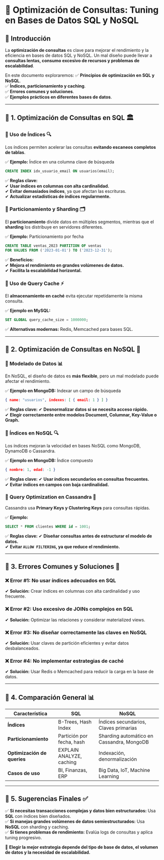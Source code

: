 # 📌 Optimización de Consultas: Tuning en Bases de Datos SQL y NoSQL

## 📌 Introducción
La **optimización de consultas** es clave para mejorar el rendimiento y la eficiencia en bases de datos SQL y NoSQL. Un mal diseño puede llevar a **consultas lentas, consumo excesivo de recursos y problemas de escalabilidad**.

En este documento exploraremos:
✅ **Principios de optimización en SQL y NoSQL**.  
✅ **Índices, particionamiento y caching**.  
✅ **Errores comunes y soluciones**.  
✅ **Ejemplos prácticos en diferentes bases de datos**.  

---

## 📍 1. Optimización de Consultas en SQL 🏛️

### 📌 Uso de Índices 🔍
Los índices permiten acelerar las consultas **evitando escaneos completos de tablas**.

✅ **Ejemplo:** Índice en una columna clave de búsqueda
```sql
CREATE INDEX idx_usuario_email ON usuarios(email);
```
✅ **Reglas clave:**  
✔ **Usar índices en columnas con alta cardinalidad.**  
✔ **Evitar demasiados índices**, ya que afectan las escrituras.  
✔ **Actualizar estadísticas de índices regularmente.**  

### 📌 Particionamiento y Sharding 🗂️
El **particionamiento** divide datos en múltiples segmentos, mientras que el **sharding** los distribuye en servidores diferentes.

✅ **Ejemplo:** Particionamiento por fecha
```sql
CREATE TABLE ventas_2023 PARTITION OF ventas
FOR VALUES FROM ('2023-01-01') TO ('2023-12-31');
```
✅ **Beneficios:**  
✔ **Mejora el rendimiento en grandes volúmenes de datos.**  
✔ **Facilita la escalabilidad horizontal.**  

### 📌 Uso de Query Cache ⚡
El **almacenamiento en caché** evita ejecutar repetidamente la misma consulta.

✅ **Ejemplo en MySQL:**
```sql
SET GLOBAL query_cache_size = 1000000;
```
✅ **Alternativas modernas:** Redis, Memcached para bases SQL.

---

## 📍 2. Optimización de Consultas en NoSQL 📂

### 📌 Modelado de Datos 📊
En NoSQL, el diseño de datos es **más flexible**, pero un mal modelado puede afectar el rendimiento.

✅ **Ejemplo en MongoDB:** Indexar un campo de búsqueda
```json
{ name: "usuarios", indexes: [ { email: 1 } ] }
```
✅ **Reglas clave:**
✔ **Desnormalizar datos si se necesita acceso rápido.**  
✔ **Elegir correctamente entre modelos Document, Columnar, Key-Value o Graph.**

### 📌 Índices en NoSQL 🔍
Los índices mejoran la velocidad en bases NoSQL como MongoDB, DynamoDB o Cassandra.

✅ **Ejemplo en MongoDB:** Índice compuesto
```json
{ nombre: 1, edad: -1 }
```
✅ **Reglas clave:**
✔ **Usar índices secundarios en consultas frecuentes.**  
✔ **Evitar índices en campos con baja cardinalidad.**  

### 📌 Query Optimization en Cassandra 🚀
Cassandra usa **Primary Keys y Clustering Keys** para consultas rápidas.

✅ **Ejemplo:**
```sql
SELECT * FROM clientes WHERE id = 1001;
```
✅ **Reglas clave:**
✔ **Diseñar consultas antes de estructurar el modelo de datos.**  
✔ **Evitar `ALLOW FILTERING`, ya que reduce el rendimiento.**  

---

## 📍 3. Errores Comunes y Soluciones 🚨

### ❌ **Error #1: No usar índices adecuados en SQL**
✔ **Solución:** Crear índices en columnas con alta cardinalidad y uso frecuente.

### ❌ **Error #2: Uso excesivo de JOINs complejos en SQL**
✔ **Solución:** Optimizar las relaciones y considerar materialized views.

### ❌ **Error #3: No diseñar correctamente las claves en NoSQL**
✔ **Solución:** Usar claves de partición eficientes y evitar datos desbalanceados.

### ❌ **Error #4: No implementar estrategias de caché**
✔ **Solución:** Usar Redis o Memcached para reducir la carga en la base de datos.

---

## 📍 4. Comparación General 📊

| **Característica** | **SQL** | **NoSQL** |
|-------------------|--------|---------|
| **Índices**       | B-Trees, Hash Index | Índices secundarios, Claves primarias |
| **Particionamiento** | Partición por fecha, hash | Sharding automático en Cassandra, MongoDB |
| **Optimización de queries** | EXPLAIN ANALYZE, caching | Indexación, denormalización |
| **Casos de uso** | BI, Finanzas, ERP | Big Data, IoT, Machine Learning |

---

## 📍 5. Sugerencias Finales ✅

✅ **Si necesitas transacciones complejas y datos bien estructurados:** Usa **SQL** con índices bien diseñados.  
✅ **Si manejas grandes volúmenes de datos semiestructurados:** Usa **NoSQL** con sharding y caching.  
✅ **Si tienes problemas de rendimiento:** Evalúa logs de consultas y aplica tuning progresivo.  

📌 **Elegir la mejor estrategia depende del tipo de base de datos, el volumen de datos y la necesidad de escalabilidad.**

